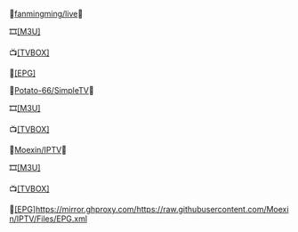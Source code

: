 🎈[fanmingming/live](https://github.com/fanmingming/live)🎈

🎞️[[M3U]](https://mirror.ghproxy.com/https://raw.githubusercontent.com/fanmingming/live/main/tv/m3u/ipv6.m3u)

📺[[TVBOX]](https://fanmingming.com/txt?url=https://mirror.ghproxy.com/https://raw.githubusercontent.com/fanmingming/live/main/tv/m3u/ipv6.m3u)

🔗[[EPG]](https://live.fanmingming.com/e.xml)

🎈[Potato-66/SimpleTV](https://github.com/Potato-66/SimpleTV)🎈

🎞️[[M3U]](https://mirror.ghproxy.com/https://raw.githubusercontent.com/Potato-66/SimpleTV/main/m3u/ipv6/IPTV.m3u)

📺[[TVBOX]](https://fanmingming.com/txt?url=https://mirror.ghproxy.com/https://raw.githubusercontent.com/Potato-66/SimpleTV/main/m3u/ipv6/IPTV.m3u)

🎈[Moexin/IPTV](https://github.com/Moexin/IPTV)🎈

🎞️[[M3U]](https://mirror.ghproxy.com/https://raw.githubusercontent.com/Moexin/IPTV/Files/IPTV.m3u)

📺[[TVBOX]](https://fanmingming.com/txt?url=https://mirror.ghproxy.com/https://raw.githubusercontent.com/Moexin/IPTV/Files/IPTV.m3u)

🔗[[EPG]](https://mirror.ghproxy.com/https://raw.githubusercontent.com/Moexin/IPTV/Files/EPG.xml)https://mirror.ghproxy.com/https://raw.githubusercontent.com/Moexin/IPTV/Files/EPG.xml
